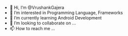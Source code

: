 - 👋 Hi, I’m @VrushankGajera
- 👀 I’m interested in Programming Language, Frameworks
- 🌱 I’m currently learning Android Development
- 💞️ I’m looking to collaborate on ...
- 📫 How to reach me ...

<!---
VrushankGajera/VrushankGajera is a ✨ special ✨ repository because its `README.md` (this file) appears on your GitHub profile.
You can click the Preview link to take a look at your changes.
--->
